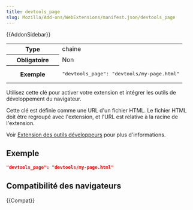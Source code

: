 ```yaml
---
title: devtools_page
slug: Mozilla/Add-ons/WebExtensions/manifest.json/devtools_page
---
```


{{AddonSidebar}}

<table class="standard-table">
  <tbody>
    <tr>
      <th scope="row" style="width: 30%">Type</th>
      <td>chaîne</td>
    </tr>
    <tr>
      <th scope="row">Obligatoire</th>
      <td>Non</td>
    </tr>
    <tr>
      <th scope="row">Exemple</th>
      <td>
        <pre class="brush: json">"devtools_page": "devtools/my-page.html"</pre>
      </td>
    </tr>
  </tbody>
</table>

Utilisez cette clé pour activer votre extension et intégrer les outils de développement du navigateur.

Cette clé est définie comme une URL d'un fichier HTML. Le fichier HTML doit être regroupé avec l'extension, et l'URL est relative à la racine de l'extension.

Voir [Extension des outils développeurs](/fr/Add-ons/WebExtensions/Extending_the_developer_tools) pour plus d'informations.

## Exemple

```json
"devtools_page": "devtools/my-page.html"
```

## Compatibilité des navigateurs

{{Compat}}
